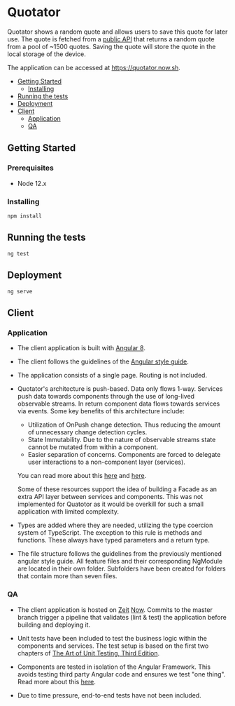# Quotator

Quotator shows a random quote and allows users to save this quote for later use. The quote is fetched from a [public API](https://api.quotable.io/random) that returns a random quote from a pool of ~1500 quotes. Saving the quote will store the quote in the local storage of the device.

The application can be accessed at https://quotator.now.sh.

- [Getting Started](#getting-started)
  - [Installing](#installing)
- [Running the tests](#running-the-tests)
- [Deployment](#deployment)
- [Client](#client)
  - [Application](#application)
  - [QA](#QA)

## Getting Started

### Prerequisites

- Node 12.x

### Installing

```
npm install
```

## Running the tests

```
ng test
```

## Deployment

```
ng serve
```

## Client

### Application

- The client application is built with [Angular 8](https://angular.io).

- The client follows the guidelines of the [Angular style guide](https://angular.io/guide/styleguide).

- The application consists of a single page. Routing is not included.

- Quotator's architecture is push-based. Data only flows 1-way. Services push data towards components through the use of long-lived observable streams. In return component data flows towards services via events. Some key benefits of this architecture include:

  - Utilization of OnPush change detection. Thus reducing the amount of unnecessary change detection cycles.
  - State Immutability. Due to the nature of observable streams state cannot be mutated from within a component.
  - Easier separation of concerns. Components are forced to delegate user interactions to a non-component layer (services).

  You can read more about this [here](https://medium.com/@thomasburlesonIA/push-based-architectures-with-rxjs-81b327d7c32d) and [here](https://angular-academy.com/angular-architecture-best-practices/).

  Some of these resources support the idea of building a Facade as an extra API layer between services and components. This was not implemented for Quatotor as it would be overkill for such a small application with limited complexity.

- Types are added where they are needed, utilizing the type coercion system of TypeScript. The exception to this rule is methods and functions. These always have typed parameters and a return type.

- The file structure follows the guidelines from the previously mentioned angular style guide. All feature files and their corresponding NgModule are located in their own folder. Subfolders have been created for folders that contain more than seven files.

### QA

- The client application is hosted on [Zeit](https://zeit.co) [Now](https://github.com/zeit/now). Commits to the master branch trigger a pipeline that validates (lint & test) the application before building and deploying it.

- Unit tests have been included to test the business logic within the components and services. The test setup is based on the first two chapters of [The Art of Unit Testing, Third Edition](https://www.manning.com/books/the-art-of-unit-testing-third-edition).
- Components are tested in isolation of the Angular Framework. This avoids testing third party Angular code and ensures we test "one thing". Read more about this [here](https://medium.com/@marko.bjelac/unit-testing-angular-testbed-considered-harmful-7e2bb8f32586).
- Due to time pressure, end-to-end tests have not been included.
